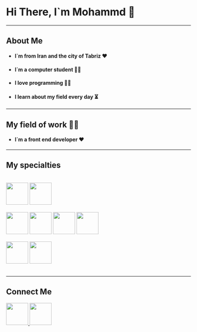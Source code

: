 <h1>Hi There, I`m Mohammd 👋</h2>

<hr>

<h2>About Me</h2>

- <h4>I`m from Iran and the city of Tabriz ❤</h4>
- <h4>I`m a computer student 👨‍🎓</h4>
- <h4>I love programming 👨‍💻</h4>
- <h4>I learn about my field every day ⏳</h4>

<hr>

<h2>My field of work 👨‍💻</h2>

- <h4>I`m a front end developer ❤</h4>

<hr>

<h2>My specialties</h2>

<br>

<div width="100%">

  <div>
    <img src="https://github.com/mmd-web/mmd-web/blob/main/img/icons8-js-96.png?raw=true" width="60px" />
    <img src="https://github.com/mmd-web/mmd-web/blob/main/img/icons8-react-a-javascript-library-for-building-user-interfaces-96.png?raw=true" width="60px" />
  </div>
  <br>
  <div>
    <img src="https://github.com/mmd-web/mmd-web/blob/main/img/icons8-html-96.png?raw=true" width="60px" />
    <img src="https://github.com/mmd-web/mmd-web/blob/main/img/icons8-css-96.png?raw=true" width="60px" />
    <img src="https://github.com/mmd-web/mmd-web/blob/main/img/icons8-bootstrap-96.png?raw=true" width="60px" />
    <img src="https://github.com/mmd-web/mmd-web/blob/main/img/icons8-tailwind-css-96.png?raw=true" width="60px" />
  </div>
  <br>
  <div>
    <img src="https://github.com/mmd-web/mmd-web/blob/main/img/icons8-figma-96.png?raw=true" width="60px" />
    <img src="https://github.com/mmd-web/mmd-web/blob/main/img/icons8-git-96.png?raw=true" width="60px" />
  </div>
  <br>

</div>

<hr>

<h2>Connect Me</h2>

<div width="100%">
<a href = "https://www.instagram.com/mmd_78_pv" >
  <img src = "https://github.com/mmd-web/mmd-web/blob/main/img/icons8-instagram-96.png?raw=true" width="60px"/>
</a>
<a href = "https://t.me/mmd_qm_78" >
  <img src = "https://github.com/mmd-web/mmd-web/blob/main/img/icons8-telegram-96.png?raw=true" width="60px"/>
</a>
</div>
